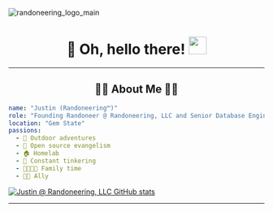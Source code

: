 
![randoneering_logo_main](https://github.com/user-attachments/assets/6b9c7958-17b5-4df4-8959-ffaaf2af9e44)

<div align="center">
  
# 🦇 Oh, hello there! <img src="https://media.hachyderm.io/custom_emojis/images/000/048/515/static/a76b693d09368634.png" height="35px" width="35px"> </img>

</div>



---

<div align="center">


## 🤘🏻 About Me 🏳️‍🌈 


</div>


<div align="left">
  
```yaml
name: "Justin (Randoneering™)"
role: "Founding Randoneer @ Randoneering, LLC and Senior Database Engineer @ RxBenefits, Inc"
location: "Gem State"
passions:
  - 🌲 Outdoor adventures
  - 🐧 Open source evangelism  
  - 🏠 Homelab
  - 🔧 Constant tinkering
  - 👨‍👩‍👧‍👦 Family time
  - 🏳️‍🌈 Ally
```

</div>

[![Justin @ Randoneering, LLC GitHub stats](https://github-readme-stats.vercel.app/api?username=randoneering)](https://github.com/anuraghazra/github-readme-stats)


---
